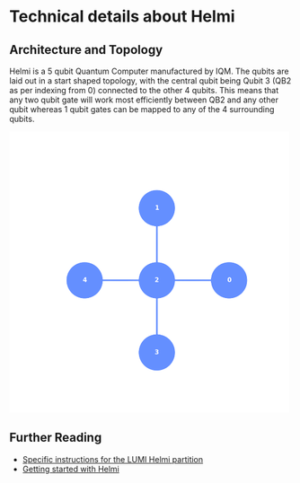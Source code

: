 # Technical details about Helmi

## Architecture and Topology

Helmi is a 5 qubit Quantum Computer manufactured by IQM. The qubits are laid out in a start shaped topology, with the central qubit being Qubit 3 (QB2 as per indexing from 0) connected to the other 4 qubits. This means that any two qubit gate will work most efficiently between QB2 and any other qubit whereas 1 qubit gates can be mapped to any of the 4 surrounding qubits. 

!["Helmi's node mapping"](../img/helmi_mapping.png)


## Further Reading

* [Specific instructions for the LUMI Helmi partition](../../accounts/helmi/)
* [Getting started with Helmi](../../support/tutorials/helmi_quick/)

<!-- ## Acessing Helmi via LUMI




The Helmi software stack provides some useful tools in mapping programs to this specific topology. [For more details see "Running on Helmi"](../running/running-on-helmi/).  


 -->



